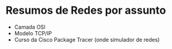 # Resumos de Redes por assunto

- Camada OSI
- Modelo TCP/IP
- Curso da Cisco Package Tracer (onde simulador de redes)

